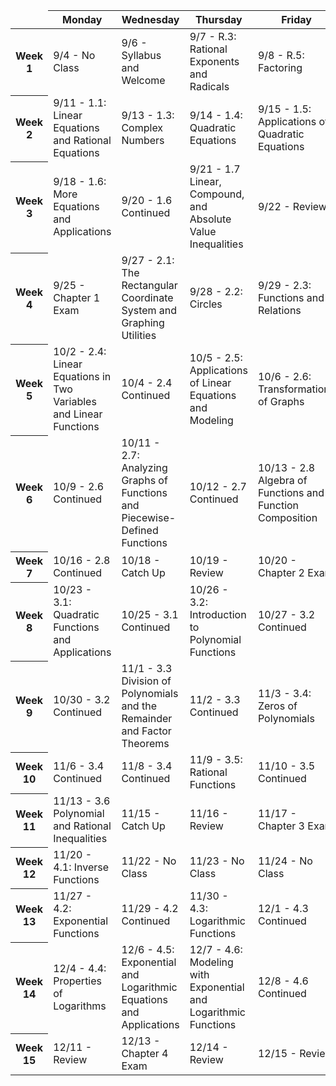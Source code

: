 <link href="https://media.uwex.edu/app/droplets_v3/css/droplets.css" rel="stylesheet"/>
<script href="https://media.uwex.edu/app/droplets_v3/script/droplets.js" type="test/javascript">
</script>
<div id="uws-droplets-page">
 <table class="hover">
  <thead>
   <tr>
    <td style="width:10%">
    </td>
    <th style="width:30%">
     Monday
    </th>
    <th style="width:30%">
     Wednesday
    </th>
    <th style="width:30%">
     Thursday
    </th>
    <th style="width:30%">
     Friday
    </th>
   </tr>
  </thead>
  <tbody>
   <tr>
    <th>
     Week 1
    </th>
    <td>
     9/4 - No Class
    </td>
    <td>
     9/6 - Syllabus and Welcome
    </td>
    <td>
     9/7 - R.3: Rational Exponents and Radicals
    </td>
    <td>
     9/8 - R.5: Factoring
    </td>
   </tr>
   <tr>
    <th>
     Week 2
    </th>
    <td>
     9/11 - 1.1: Linear Equations and Rational Equations
    </td>
    <td>
     9/13 - 1.3: Complex Numbers
    </td>
    <td>
     9/14 - 1.4: Quadratic Equations
    </td>
    <td>
     9/15 - 1.5: Applications of Quadratic Equations
    </td>
   </tr>
   <tr>
    <th>
     Week 3
    </th>
    <td>
     9/18 - 1.6: More Equations and Applications
    </td>
    <td>
     9/20 - 1.6 Continued
    </td>
    <td>
     9/21 - 1.7 Linear, Compound, and Absolute Value Inequalities
    </td>
    <td>
     9/22 - Review
    </td>
   </tr>
   <tr>
    <th>
     Week 4
    </th>
    <td>
     9/25 - Chapter 1 Exam
    </td>
    <td>
     9/27 - 2.1: The Rectangular Coordinate System and Graphing Utilities
    </td>
    <td>
     9/28 - 2.2: Circles
    </td>
    <td>
     9/29 - 2.3: Functions and Relations
    </td>
   </tr>
   <tr>
    <th>
     Week 5
    </th>
    <td>
     10/2 - 2.4: Linear Equations in Two Variables and Linear Functions
    </td>
    <td>
     10/4 - 2.4 Continued
    </td>
    <td>
     10/5 - 2.5: Applications of Linear Equations and Modeling
    </td>
    <td>
     10/6 - 2.6: Transformations of Graphs
    </td>
   </tr>
   <tr>
    <th>
     Week 6
    </th>
    <td>
     10/9 - 2.6 Continued
    </td>
    <td>
     10/11 - 2.7: Analyzing Graphs of Functions and Piecewise-Defined Functions
    </td>
    <td>
     10/12 - 2.7 Continued
    </td>
    <td>
     10/13 - 2.8 Algebra of Functions and Function Composition
    </td>
   </tr>
   <tr>
    <th>
     Week 7
    </th>
    <td>
     10/16 - 2.8 Continued
    </td>
    <td>
     10/18 - Catch Up
    </td>
    <td>
     10/19 - Review
    </td>
    <td>
     10/20 - Chapter 2 Exam
    </td>
   </tr>
   <tr>
    <th>
     Week 8
    </th>
    <td>
     10/23 - 3.1: Quadratic Functions and Applications
    </td>
    <td>
     10/25 - 3.1 Continued
    </td>
    <td>
     10/26 - 3.2: Introduction to Polynomial Functions
    </td>
    <td>
     10/27 - 3.2 Continued
    </td>
   </tr>
   <tr>
    <th>
     Week 9
    </th>
    <td>
     10/30 - 3.2 Continued
    </td>
    <td>
     11/1 - 3.3 Division of Polynomials and the Remainder and Factor Theorems
    </td>
    <td>
     11/2 - 3.3 Continued
    </td>
    <td>
     11/3 - 3.4: Zeros of Polynomials
    </td>
   </tr>
   <tr>
    <th>
     Week 10
    </th>
    <td>
     11/6 - 3.4 Continued
    </td>
    <td>
     11/8 - 3.4 Continued
    </td>
    <td>
     11/9 - 3.5: Rational Functions
    </td>
    <td>
     11/10 - 3.5 Continued
    </td>
   </tr>
   <tr>
    <th>
     Week 11
    </th>
    <td>
     11/13 - 3.6 Polynomial and Rational Inequalities
    </td>
    <td>
     11/15 - Catch Up
    </td>
    <td>
     11/16 - Review
    </td>
    <td>
     11/17 - Chapter 3 Exam
    </td>
   </tr>
   <tr>
    <th>
     Week 12
    </th>
    <td>
     11/20 - 4.1: Inverse Functions
    </td>
    <td>
     11/22 - No Class
    </td>
    <td>
     11/23 - No Class
    </td>
    <td>
     11/24 - No Class
    </td>
   </tr>
   <tr>
    <th>
     Week 13
    </th>
    <td>
     11/27 - 4.2: Exponential Functions
    </td>
    <td>
     11/29 - 4.2 Continued
    </td>
    <td>
     11/30 - 4.3: Logarithmic Functions
    </td>
    <td>
     12/1 - 4.3 Continued
    </td>
   </tr>
   <tr>
    <th>
     Week 14
    </th>
    <td>
     12/4 - 4.4: Properties of Logarithms
    </td>
    <td>
     12/6 - 4.5: Exponential and Logarithmic Equations and Applications
    </td>
    <td>
     12/7 - 4.6: Modeling with Exponential and Logarithmic Functions
    </td>
    <td>
     12/8 - 4.6 Continued
    </td>
   </tr>
   <tr>
    <th>
     Week 15
    </th>
    <td>
     12/11 - Review
    </td>
    <td>
     12/13 - Chapter 4 Exam
    </td>
    <td>
     12/14 - Review
    </td>
    <td>
     12/15 - Review
    </td>
   </tr>
  </tbody>
 </table>
</div>